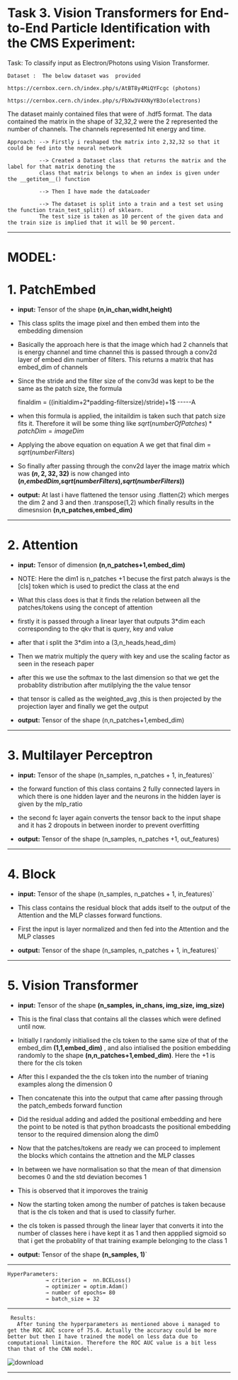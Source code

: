 # Task 3. Vision Transformers for End-to-End Particle Identification with the CMS Experiment:
         
Task: To classify input as Electron/Photons using Vision Transformer.

    Dataset :  The below dataset was  provided
                               https://cernbox.cern.ch/index.php/s/AtBT8y4MiQYFcgc (photons)	
 		                   https://cernbox.cern.ch/index.php/s/FbXw3V4XNyYB3o(electrons)
                             
The dataset mainly contained files that were of .hdf5 format. 
The data contained the matrix in the shape of 32,32,2 were the 2 represented the number of channels.
The channels represented hit energy and time.
             



	Approach: --> Firstly i reshaped the matrix into 2,32,32 so that it could be fed into the neural network 

              --> Created a Dataset class that returns the matrix and the label for that matrix denoting the 
              class that matrix belongs to when an index is given under the __getitem__() function 

              --> Then I have made the dataLoader        

              --> The dataset is split into a train and a test set using the function train_test_split() of sklearn. 
              The test size is taken as 10 percent of the given data and the train size is implied that it will be 90 percent.
------------------------------------------------------------------------------------------------------------------------------------------------------------------

# MODEL: 

# 1. **PatchEmbed**

* **input:** Tensor of the shape **(n,in_chan,widht,height)**

* This class splits the image pixel and then embed them into the embedding dimension

* Basically the approach here is that the image which had 2 channels that is energy channel and time channel this is passed through a conv2d layer of embed dim number of filters. This returns a matrix that has embed_dim of channels

* Since the stride and the filter size of the conv3d was kept to be the same as the patch size, the formula 

	 finaldim = ((initialdim+2*padding-filtersize)/stride)+1$  -----A

* when this formula is applied, the initaildim is taken such that patch size fits it. Therefore it will be some thing like $sqrt(numberOfPatches)* patchDim = imageDim$

* Applying the above equation on equation A we get that final dim = $sqrt(numberFilters)$

* So finally after passing through the conv2d layer the image matrix which was **$(n,2,32,32)$** is now changed into **($n$,$embedDim$,$sqrt(numberFilters)$,$sqrt(numberFilters)$)**

* **output:** At last i have flattened the tensor using .flatten(2) which merges the dim 2 and 3 and then .transpose(1,2) which finally results in the dimesnsion **(n,n_patches,embed_dim)**
                 
 ------------------------------------------------------------------------------------------------------------------------------------------------------------------
 
 # 2. **Attention**

* **input:** Tensor of dimension **(n,n_patches+1,embed_dim)**

* NOTE: Here the dim1 is n_patches +1 becuse the first patch always is the [cls] token which is used to predict the class at the end

* What this class does is that it finds the relation between all the patches/tokens using the concept of attention

* firstly it is passed through a linear layer that outputs 3*dim each corresponding to the qkv that is query, key and value

* after that i split the 3*dim into a (3,n_heads,head_dim)

* Then we matrix multiply the query with key and use the scaling factor as seen in the reseach paper

* after this we use the softmax to the last dimension so that we get the probablity distribution after mutilplying the the value tensor

* that tensor is called as the weighted_avg ,this is then projected by the projection layer and finally we get the output

* **output:** Tensor of the shape (n,n_patches+1,embed_dim)
------------------------------------------------------------------------------------------------------------------------------------------------------------------

# 3. Multilayer Perceptron

* **input:**  Tensor of the shape (n_samples, n_patches + 1, in_features)`

* the forward function of this class contains 2 fully connected layers in which there is one hidden layer and the neurons in the hidden layer is given by the mlp_ratio 

* the second fc layer again converts the tensor back to the input shape and it has 2 dropouts in between inorder to prevent overfitting 
        

* **output:** Tensor of the shape (n_samples, n_patches +1, out_features)
------------------------------------------------------------------------------------------------------------------------------------------------------------------

# 4. Block

* **input:** Tensor of the shape (n_samples, n_patches + 1, in_features)`

* This class contains the residual block that adds itself to the output of the Attention and the MLP classes forward functions.

* First the input is layer normalized and then fed into the Attention and the MLP classes 



* **output:** Tensor of the shape (n_samples, n_patches + 1, in_features)`
------------------------------------------------------------------------------------------------------------------------------------------------------------------

# 5. Vision Transformer

* **input:** Tensor of the shape **(n_samples, in_chans, img_size, img_size)**

* This is the final class that contains all the classes which were defined until now.

* Initially I randomly initialised the cls token to the same size of that of the embed_dim 
   **(1,1,embed_dim)** , and also intialised the position embedding randomly to the shape 
   **(n,n_patches+1,embed_dim)**. Here the +1 is there for the cls token
   
* After this I expanded the the cls token  into the number of trianing examples along the dimension 0

* Then concatenate this into the output that came after passing through the patch_embeds forward function 

* Did the residual adding and added the positional embedding and here the point to be noted is that python broadcasts the positional embedding tensor to the required dimension along the dim0

* Now that the patches/tokens are ready we can proceed to implement the blocks which contains the attnetion and the MLP classes

* In between we have normalisation so that the mean of that dimension becomes 0 and the std deviation becomes 1

* This is observed that it imporoves the trainig

* Now the starting token among the number of patches is taken because that is the cls token and that is used to classify furher.

* the cls token is passed through the linear layer that converts it into the number of classes here i have kept it as 1 and then appplied sigmoid so that i get the probablity of that training example belonging to the class 1


* **output:** Tensor of the shape **(n_samples, 1)**`
------------------------------------------------------------------------------------------------------------------------------------------------------------------
    HyperParameters:
                → criterion =  nn.BCELoss()
                → optimizer = optim.Adam()
                → number of epochs= 80
                → batch_size = 32
    
------------------------------------------------------------------------------------------------------------------------------------------------------------------
     Results:
       After tuning the hyperparameters as mentioned above i managed to get the ROC AUC score of 75.6. Actually the accuracy could be more better but then I have trained the model on less data due to computational limitaion. Therefore the ROC AUC value is a bit less than that of the CNN model.

![download](https://user-images.githubusercontent.com/102585626/227755202-659322de-bebd-40b5-9a4a-ed606e6b6fc8.png)

------------------------------------------------------------------------------------------------------------------------------------------------------------------
